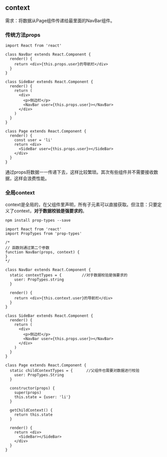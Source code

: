 

## context

需求：将数据从Page组件传递给最里面的NavBar组件。

### 传统方法props

```JS
import React from 'react'

class NavBar extends React.Component {
  render() {
    return <div>{this.props.user}的导航栏</div>
  }
}

class SideBar extends React.Component {
  render() {
    return (
      <div>
        <p>侧边栏</p>
        <NavBar user={this.props.user}></NavBar>
      </div>
    )
  }
}

class Page extends React.Component {
  render() {
    const user = 'li'
    return <div>
      <SideBar user={this.props.user}></SideBar>
    </div>
  }
}
```

通过props将数据一一传递下去，这样比较繁琐。其次有些组件并不需要接收数据，这样会浪费性能。

### 全局context

context是全局的，在父组件里声明，所有子元素可以直接获取。但注意：只要定义了context，**对于数据校验是强要求的**。

    npm install prop-types --save

```JS
import React from 'react'
import PropTypes from 'prop-types'

/*
// 函数则通过第二个参数
function NavBar(props, context) {
}
*/

class NavBar extends React.Component {
  static contextTypes = {         //对于数据校验是强要求的
    user: PropTypes.string
  }

  render() {
    return <div>{this.context.user}的导航栏</div>
  }
}

class SideBar extends React.Component {
  render() {
    return (
      <div>
        <p>侧边栏</p>
        <NavBar user={this.props.user}></NavBar>
      </div>
    )
  }
}

class Page extends React.Component {
  static childContextTypes = {      //父组件也需要对数据进行校验
    user: PropTypes.String
  }

  constructor(props) {
    super(props)
    this.state = {user: 'li'}
  }

  getChildContext() {
    return this.state
  }

  render() {
    return <div>
      <SideBar></SideBar>
    </div>
  }
}
```